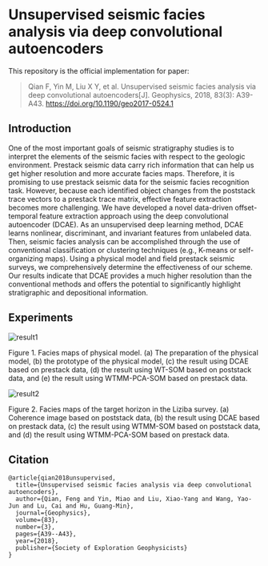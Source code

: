 # Unsupervised seismic facies analysis via deep convolutional autoencoders
This repository is the official implementation for paper:
> Qian F, Yin M, Liu X Y, et al. Unsupervised seismic facies analysis via deep convolutional autoencoders[J]. Geophysics, 2018, 83(3): A39-A43. https://doi.org/10.1190/geo2017-0524.1

## Introduction
One of the most important goals of seismic stratigraphy studies is to interpret the elements of the seismic facies with respect to the geologic environment. Prestack seismic data carry rich information that can help us get higher resolution and more accurate facies maps. Therefore, it is promising to use prestack seismic data for the seismic facies recognition task. However, because each identified object changes from the poststack trace vectors to a prestack trace matrix, effective feature extraction becomes more challenging. We have developed a novel data-driven offset-temporal feature extraction approach using the deep convolutional autoencoder (DCAE). As an unsupervised deep learning method, DCAE learns nonlinear, discriminant, and invariant features from unlabeled data. Then, seismic facies analysis can be accomplished through the use of conventional classification or clustering techniques (e.g., K-means or self-organizing maps). Using a physical model and field prestack seismic surveys, we comprehensively determine the effectiveness of our scheme. Our results indicate that DCAE provides a much higher resolution than the conventional methods and offers the potential to significantly highlight stratigraphic and depositional information.

## Experiments
![result1](https://github.com/ymthink/Seismic-Facies-Analysis-DCAE/blob/master/result1.png)

Figure 1. Facies maps of physical model. (a) The preparation of the physical model, (b) the prototype of the physical model, (c) the result using DCAE based on prestack data, (d) the result using WT-SOM based on poststack data, and (e) the result using WTMM-PCA-SOM based on prestack data.

![result2](https://github.com/ymthink/Seismic-Facies-Analysis-DCAE/blob/master/result2.png)

Figure 2. Facies maps of the target horizon in the Liziba survey. (a) Coherence image based on poststack data, (b) the result using DCAE based on prestack data, (c) the result using WTMM-SOM based on poststack data, and (d) the result using WTMM-PCA-SOM based on prestack data.

## Citation
```
@article{qian2018unsupervised,
  title={Unsupervised seismic facies analysis via deep convolutional autoencoders},
  author={Qian, Feng and Yin, Miao and Liu, Xiao-Yang and Wang, Yao-Jun and Lu, Cai and Hu, Guang-Min},
  journal={Geophysics},
  volume={83},
  number={3},
  pages={A39--A43},
  year={2018},
  publisher={Society of Exploration Geophysicists}
}
```

